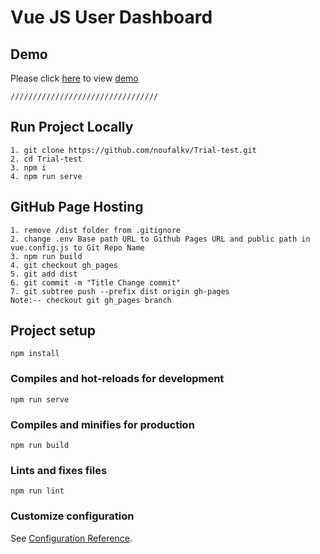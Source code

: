 # Vue JS User Dashboard

## Demo
Please click [here](https://noufalkv.github.io/Trial-test) to view [demo](https://noufalkv.github.io/Trial-test)
```
/////////////////////////////////
```

## Run Project Locally
```
1. git clone https://github.com/noufalkv/Trial-test.git
2. cd Trial-test
3. npm i
4. npm run serve
```
## GitHub Page Hosting
```
1. remove /dist folder from .gitignore
2. change .env Base path URL to Github Pages URL and public path in vue.config.js to Git Repo Name
3. npm run build
4. git checkout gh_pages
5. git add dist
6. git commit -m "Title Change commit"
7. git subtree push --prefix dist origin gh-pages
Note:-- checkout git gh_pages branch
```
## Project setup
```
npm install
```

### Compiles and hot-reloads for development
```
npm run serve
```

### Compiles and minifies for production
```
npm run build
```

### Lints and fixes files
```
npm run lint
```

### Customize configuration
See [Configuration Reference](https://cli.vuejs.org/config/).
